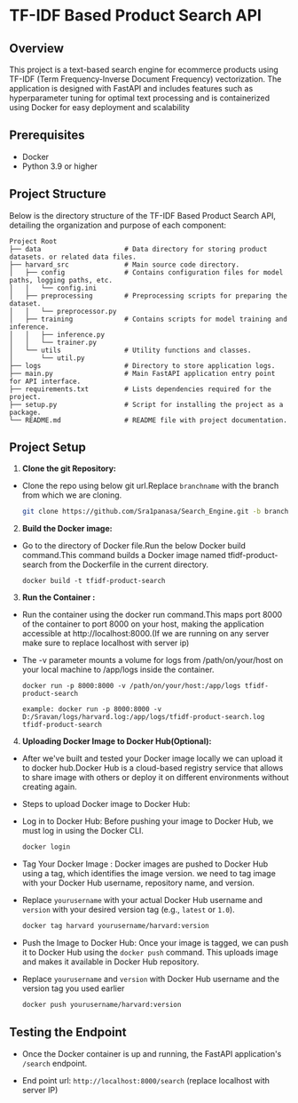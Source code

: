 # TF-IDF Based Product Search API

## Overview
This project is a text-based search engine for ecommerce products using TF-IDF (Term Frequency-Inverse Document Frequency) vectorization. The application is designed with FastAPI and includes features such as hyperparameter tuning for optimal text processing and is containerized using Docker for easy deployment and scalability

## Prerequisites
- Docker
- Python 3.9 or higher

## Project Structure

Below is the directory structure of the TF-IDF Based Product Search API, detailing the organization and purpose of each component:

```plaintext
Project Root
├── data                     # Data directory for storing product datasets. or related data files.
├── harvard_src              # Main source code directory.
│   ├── config               # Contains configuration files for model paths, logging paths, etc.
│   │   └── config.ini       
│   ├── preprocessing        # Preprocessing scripts for preparing the dataset.
│   │   └── preprocessor.py  
│   ├── training             # Contains scripts for model training and inference.
│   │   ├── inference.py    
│   │   └── trainer.py        
│   └── utils                # Utility functions and classes.
│       └── util.py          
├── logs                     # Directory to store application logs.
├── main.py                  # Main FastAPI application entry point for API interface.
├── requirements.txt         # Lists dependencies required for the project.
├── setup.py                 # Script for installing the project as a package.
└── README.md                # README file with project documentation.

```

## Project Setup

1. **Clone the git Repository:**

* Clone the repo using below git url.Replace `branchname` with the branch from which we are cloning. 

   ```bash
   git clone https://github.com/Sra1panasa/Search_Engine.git -b branchname
   ```

2. **Build the Docker image:**

* Go to the directory of Docker file.Run the below Docker build command.This command builds a Docker image named tfidf-product-search from the Dockerfile in the current directory.

    ```
    docker build -t tfidf-product-search 
    ```
3. **Run the Container :**

* Run the container using the docker run command.This maps port 8000 of the container to port 8000 on your host, making the application accessible at http://localhost:8000.(If we are running on any server make sure to replace localhost with server ip)

* The -v parameter mounts a volume for logs from /path/on/your/host on your local machine to /app/logs inside the container.

    ```
    docker run -p 8000:8000 -v /path/on/your/host:/app/logs tfidf-product-search

    example: docker run -p 8000:8000 -v D:/Sravan/logs/harvard.log:/app/logs/tfidf-product-search.log tfidf-product-search
    ```
4. **Uploading Docker Image to Docker Hub(Optional):**

* After we've built and tested your Docker image locally we can upload it to docker hub.Docker Hub is a cloud-based registry service that allows to share image with others or deploy it on different environments without creating again.

* Steps to upload Docker image to Docker Hub:

* Log in to Docker Hub: Before pushing your image to Docker Hub, we must log in using the Docker CLI. 

    ```bash
    docker login
    ```
* Tag Your Docker Image : Docker images are pushed to Docker Hub using a tag, which identifies the image version. we need to tag image with your Docker Hub username, repository name, and version. 

* Replace `yourusername` with your actual Docker Hub username and `version` with your  desired version tag (e.g., `latest` or `1.0`).

    ```bash
    docker tag harvard yourusername/harvard:version
    ```
* Push the Image to Docker Hub: Once your image is tagged, we can push it to Docker Hub using the `docker push` command. This uploads image and makes it available in  Docker Hub repository.

* Replace `yourusername` and `version` with Docker Hub username and the version tag you used earlier

    ```bash
    docker push yourusername/harvard:version
    ```

## Testing the Endpoint

* Once the Docker container is up and running, the FastAPI application's `/search` endpoint. 

* End point url: `http://localhost:8000/search`  (replace localhost with server IP)

